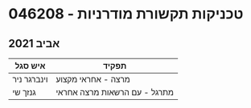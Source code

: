 # 046208 - טכניקות תקשורת מודרניות

## אביב 2021

| איש סגל | תפקיד |
| ---- | ---- |
| וינברגר ניר | מרצה - אחראי מקצוע |
| גנזך שי | מתרגל - עם הרשאות מרצה אחראי |

